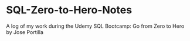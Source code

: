 # SQL-Zero-to-Hero-Notes
A log of my work during the Udemy SQL Bootcamp: Go from Zero to Hero by Jose Portilla
